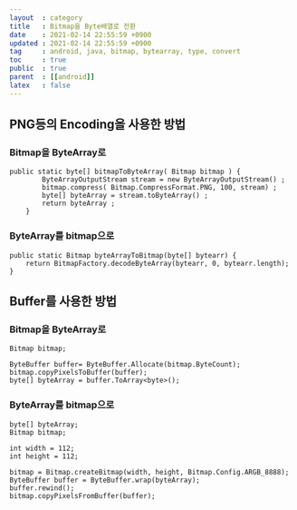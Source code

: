 ```yaml
---
layout  : category
title   : Bitmap을 Byte배열로 전환 
date    : 2021-02-14 22:55:59 +0900
updated : 2021-02-14 22:55:59 +0900
tag     : android, java, bitmap, bytearray, type, convert
toc     : true
public  : true
parent  : [[android]]
latex   : false
---
```

## PNG등의 Encoding을 사용한 방법
### Bitmap을 ByteArray로 
```
public static byte[] bitmapToByteArray( Bitmap bitmap ) {
        ByteArrayOutputStream stream = new ByteArrayOutputStream() ;
        bitmap.compress( Bitmap.CompressFormat.PNG, 100, stream) ;
        byte[] byteArray = stream.toByteArray() ;
        return byteArray ;
    }
```
### ByteArray를 bitmap으로
```
public static Bitmap byteArrayToBitmap(byte[] bytearr) {
    return BitmapFactory.decodeByteArray(bytearr, 0, bytearr.length);
}
```

## Buffer를 사용한 방법
### Bitmap을 ByteArray로 
```
Bitmap bitmap;

ByteBuffer buffer= ByteBuffer.Allocate(bitmap.ByteCount);
bitmap.copyPixelsToBuffer(buffer);
byte[] byteArray = buffer.ToArray<byte>();
```

### ByteArray를 bitmap으로
```
byte[] byteArray;
Bitmap bitmap; 
 
int width = 112;
int height = 112;

bitmap = Bitmap.createBitmap(width, height, Bitmap.Config.ARGB_8888);
ByteBuffer buffer = ByteBuffer.wrap(byteArray);
buffer.rewind();
bitmap.copyPixelsFromBuffer(buffer);
```